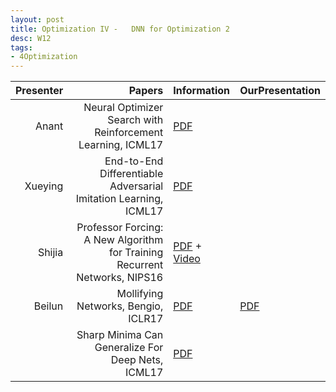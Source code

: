 ```yaml
---
layout: post
title: Optimization IV -   DNN for Optimization 2
desc: W12
tags:
- 4Optimization
---
```



| Presenter | Papers | Information| OurPresentation |
| -----: | ----------: | :----- | :----- |
| Anant |  Neural Optimizer Search with Reinforcement Learning, ICML17 |[PDF](http://proceedings.mlr.press/v70/bello17a/bello17a.pdf) |
| Xueying | End-to-End Differentiable Adversarial Imitation Learning, ICML17 | [PDF](http://proceedings.mlr.press/v70/baram17a.html) |
| Shijia | Professor Forcing: A New Algorithm for Training Recurrent Networks, NIPS16 | [PDF](https://arxiv.org/abs/1610.09038) + [Video](http://videolectures.net/deeplearning2016_goyal_new_algorithm/)|
| Beilun |  Mollifying Networks, Bengio, ICLR17 | [PDF](https://arxiv.org/abs/1608.04980) | [PDF]({{site.baseurl}}/talks/) |
|   |  Sharp Minima Can Generalize For Deep Nets, ICML17 | [PDF](https://arxiv.org/abs/1703.04933) |
